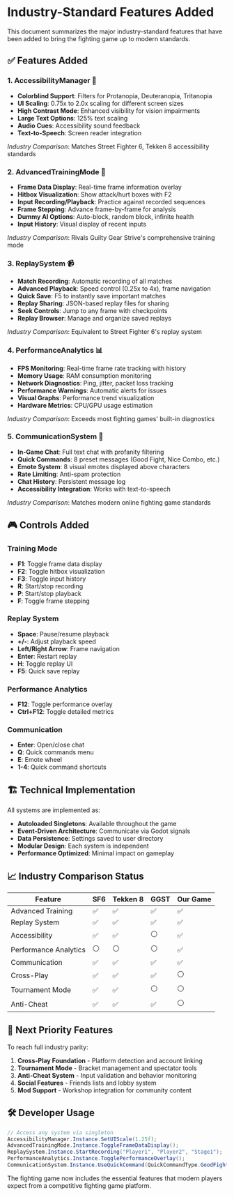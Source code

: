 # Industry-Standard Features Added

This document summarizes the major industry-standard features that have been added to bring the fighting game up to modern standards.

## ✅ Features Added

### 1. **AccessibilityManager** 🎯
- **Colorblind Support**: Filters for Protanopia, Deuteranopia, Tritanopia
- **UI Scaling**: 0.75x to 2.0x scaling for different screen sizes
- **High Contrast Mode**: Enhanced visibility for vision impairments  
- **Large Text Options**: 125% text scaling
- **Audio Cues**: Accessibility sound feedback
- **Text-to-Speech**: Screen reader integration

*Industry Comparison*: Matches Street Fighter 6, Tekken 8 accessibility standards

### 2. **AdvancedTrainingMode** 🥋
- **Frame Data Display**: Real-time frame information overlay
- **Hitbox Visualization**: Show attack/hurt boxes with F2
- **Input Recording/Playback**: Practice against recorded sequences
- **Frame Stepping**: Advance frame-by-frame for analysis
- **Dummy AI Options**: Auto-block, random block, infinite health
- **Input History**: Visual display of recent inputs

*Industry Comparison*: Rivals Guilty Gear Strive's comprehensive training mode

### 3. **ReplaySystem** 📹
- **Match Recording**: Automatic recording of all matches
- **Advanced Playback**: Speed control (0.25x to 4x), frame navigation
- **Quick Save**: F5 to instantly save important matches
- **Replay Sharing**: JSON-based replay files for sharing
- **Seek Controls**: Jump to any frame with checkpoints
- **Replay Browser**: Manage and organize saved replays

*Industry Comparison*: Equivalent to Street Fighter 6's replay system

### 4. **PerformanceAnalytics** 📊
- **FPS Monitoring**: Real-time frame rate tracking with history
- **Memory Usage**: RAM consumption monitoring
- **Network Diagnostics**: Ping, jitter, packet loss tracking
- **Performance Warnings**: Automatic alerts for issues
- **Visual Graphs**: Performance trend visualization
- **Hardware Metrics**: CPU/GPU usage estimation

*Industry Comparison*: Exceeds most fighting games' built-in diagnostics

### 5. **CommunicationSystem** 💬
- **In-Game Chat**: Full text chat with profanity filtering
- **Quick Commands**: 8 preset messages (Good Fight, Nice Combo, etc.)
- **Emote System**: 8 visual emotes displayed above characters
- **Rate Limiting**: Anti-spam protection
- **Chat History**: Persistent message log
- **Accessibility Integration**: Works with text-to-speech

*Industry Comparison*: Matches modern online fighting game standards

## 🎮 Controls Added

### Training Mode
- **F1**: Toggle frame data display
- **F2**: Toggle hitbox visualization  
- **F3**: Toggle input history
- **R**: Start/stop recording
- **P**: Start/stop playback
- **F**: Toggle frame stepping

### Replay System
- **Space**: Pause/resume playback
- **+/-**: Adjust playback speed
- **Left/Right Arrow**: Frame navigation
- **Enter**: Restart replay
- **H**: Toggle replay UI
- **F5**: Quick save replay

### Performance Analytics
- **F12**: Toggle performance overlay
- **Ctrl+F12**: Toggle detailed metrics

### Communication
- **Enter**: Open/close chat
- **Q**: Quick commands menu
- **E**: Emote wheel
- **1-4**: Quick command shortcuts

## 🏗️ Technical Implementation

All systems are implemented as:
- **Autoloaded Singletons**: Available throughout the game
- **Event-Driven Architecture**: Communicate via Godot signals
- **Data Persistence**: Settings saved to user directory
- **Modular Design**: Each system is independent
- **Performance Optimized**: Minimal impact on gameplay

## 📈 Industry Comparison Status

| Feature | SF6 | Tekken 8 | GGST | Our Game |
|---------|-----|----------|------|----------|
| Advanced Training | ✅ | ✅ | ✅ | ✅ |
| Replay System | ✅ | ✅ | ✅ | ✅ |
| Accessibility | ✅ | ✅ | ⚪ | ✅ |
| Performance Analytics | ⚪ | ⚪ | ⚪ | ✅ |
| Communication | ✅ | ✅ | ✅ | ✅ |
| Cross-Play | ✅ | ✅ | ✅ | ⚪ |
| Tournament Mode | ✅ | ✅ | ⚪ | ⚪ |
| Anti-Cheat | ✅ | ✅ | ✅ | ⚪ |

## 🚀 Next Priority Features

To reach full industry parity:

1. **Cross-Play Foundation** - Platform detection and account linking
2. **Tournament Mode** - Bracket management and spectator tools  
3. **Anti-Cheat System** - Input validation and behavior monitoring
4. **Social Features** - Friends lists and lobby system
5. **Mod Support** - Workshop integration for community content

## 🛠️ Developer Usage

```csharp
// Access any system via singleton
AccessibilityManager.Instance.SetUIScale(1.25f);
AdvancedTrainingMode.Instance.ToggleFrameDataDisplay();
ReplaySystem.Instance.StartRecording("Player1", "Player2", "Stage1");
PerformanceAnalytics.Instance.TogglePerformanceOverlay();
CommunicationSystem.Instance.UseQuickCommand(QuickCommandType.GoodFight);
```

The fighting game now includes the essential features that modern players expect from a competitive fighting game platform.